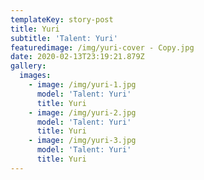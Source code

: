 ```yaml
---
templateKey: story-post
title: Yuri
subtitle: 'Talent: Yuri'
featuredimage: /img/yuri-cover - Copy.jpg
date: 2020-02-13T23:19:21.879Z
gallery:
  images:
    - image: /img/yuri-1.jpg
      model: 'Talent: Yuri'
      title: Yuri
    - image: /img/yuri-2.jpg
      model: 'Talent: Yuri'
      title: Yuri
    - image: /img/yuri-3.jpg
      model: 'Talent: Yuri'
      title: Yuri
---
```


